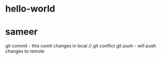 # hello-world
# sameer
git commit - this comit changes in local // git conflict
git push - will push changes to remote